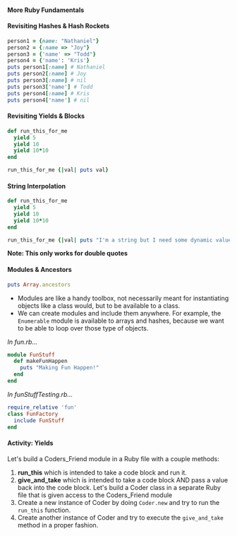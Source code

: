 #### More Ruby Fundamentals

#### Revisiting Hashes & Hash Rockets
```ruby
person1 = {name: "Nathaniel"}
person2 = {:name => "Joy"}
person3 = {'name' => "Todd"}
person4 = {'name': 'Kris'}
puts person1[:name] # Nathaniel
puts person2[:name] # Joy
puts person3[:name] # nil
puts person3['name'] # Todd
puts person4[:name] # Kris
puts person4['name'] # nil
```
#### Revisiting Yields & Blocks
```ruby
def run_this_for_me
  yield 5
  yield 10
  yield 10*10
end

run_this_for_me {|val| puts val}
```

#### String Interpolation
```ruby
def run_this_for_me
  yield 5
  yield 10
  yield 10*10
end

run_this_for_me {|val| puts "I'm a string but I need some dynamic values: #{val}"}
```
**Note: This only works for double quotes**

#### Modules & Ancestors
```ruby
puts Array.ancestors
```
- Modules are like a handy toolbox, not necessarily meant for instantiating objects like a class would, but to be available to a class.
- We can create modules and include them anywhere.  For example, the `Enumerable` module is available to arrays and hashes, because we want to be able to loop over those type of objects.

*In fun.rb...*
```ruby
module FunStuff
  def makeFunHappen
    puts "Making Fun Happen!"
  end
end
```
*In funStuffTesting.rb...*
```ruby
require_relative 'fun'
class FunFactory
  include FunStuff
end
```

#### Activity: Yields
Let's build a Coders_Friend module in a Ruby file with a couple methods:
1) <b>run_this</b> which is intended to take a code block and run it.
2) <b>give_and_take</b> which is intended to take a code block AND pass a value back into the code block.
Let's build a Coder class in a separate Ruby file that is given access to the Coders_Friend module
1) Create a new instance of Coder by doing `Coder.new` and try to run the `run_this` function.
2) Create another instance of Coder and try to execute the `give_and_take` method in a proper fashion.